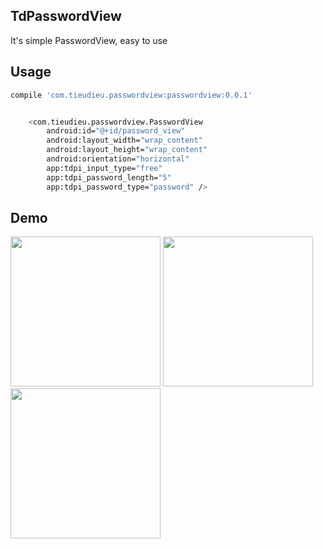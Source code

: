 ## TdPasswordView
It's simple PasswordView, easy to use

## Usage

```bash
compile 'com.tieudieu.passwordview:passwordview:0.0.1'
```


```bash

    <com.tieudieu.passwordview.PasswordView
        android:id="@+id/password_view"
        android:layout_width="wrap_content"
        android:layout_height="wrap_content"
        android:orientation="horizontal"
        app:tdpi_input_type="free"
        app:tdpi_password_length="5"
        app:tdpi_password_type="password" />

```

##  Demo

<img src="docs/Pic1.png" height='auto' width='240'/>      <img src="docs/Pic2.png" height='auto' width='240'/>       <img src="docs/Pic3.png" height='auto' width='240'/>
